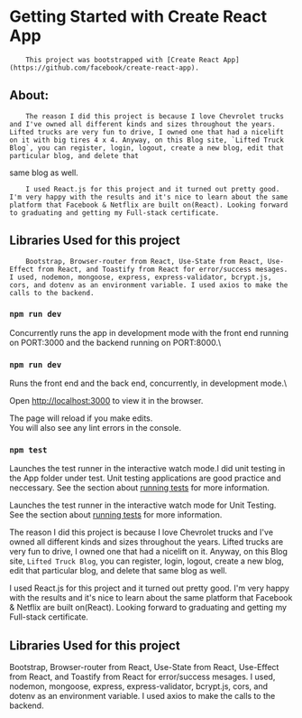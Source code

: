 # Getting Started with Create React App

        This project was bootstrapped with [Create React App](https://github.com/facebook/create-react-app).

## About:

        The reason I did this project is because I love Chevrolet trucks and I've owned all different kinds and sizes throughout the years. Lifted trucks are very fun to drive, I owned one that had a nicelift on it with big tires 4 x 4. Anyway, on this Blog site, `Lifted Truck Blog`, you can register, login, logout, create a new blog, edit that particular blog, and delete that
same blog as well.

        I used React.js for this project and it turned out pretty good. I'm very happy with the results and it's nice to learn about the same platform that Facebook & Netflix are built on(React). Looking forward to graduating and getting my Full-stack certificate.

## Libraries Used for this project

        Bootstrap, Browser-router from React, Use-State from React, Use-Effect from React, and Toastify from React for error/success mesages. I used, nodemon, mongoose, express, express-validator, bcrypt.js, cors, and dotenv as an environment variable. I used axios to make the calls to the backend.

### `npm run dev`

Concurrently runs the app in development mode with the front end running on PORT:3000 and the backend running on PORT:8000.\

### `npm run dev`

Runs the front end and the back end, concurrently, in development mode.\

Open [http://localhost:3000](http://localhost:3000) to view it in the browser.

The page will reload if you make edits.\
You will also see any lint errors in the console.

### `npm test`

Launches the test runner in the interactive watch mode.I did unit testing in the App folder under test. Unit testing applications are good practice and neccessary.
See the section about [running tests](https://facebook.github.io/create-react-app/docs/running-tests) for more information.

Launches the test runner in the interactive watch mode for Unit Testing.\
See the section about [running tests](https://facebook.github.io/create-react-app/docs/running-tests) for more information.

  The reason I did this project is because I love Chevrolet trucks and I've owned all different kinds and sizes throughout the years. Lifted trucks are very fun to drive, I 
owned one that had a nicelift on it. Anyway, on this Blog site, `Lifted Truck Blog`, you can register, login, logout, create a new blog, edit that particular blog, and delete that same blog as well.
  
  I used React.js for this project and it turned out pretty good. I'm very happy with the results and it's nice to learn about the same platform that Facebook & Netflix are built on(React). Looking forward to graduating and getting my Full-stack certificate.
  
## Libraries Used for this project
  Bootstrap, Browser-router from React, Use-State from React, Use-Effect from React, and Toastify from React for error/success mesages. I used, nodemon, mongoose, express, 
  express-validator, bcrypt.js, cors, and dotenv as an environment variable. I used axios to make the calls to the backend.

